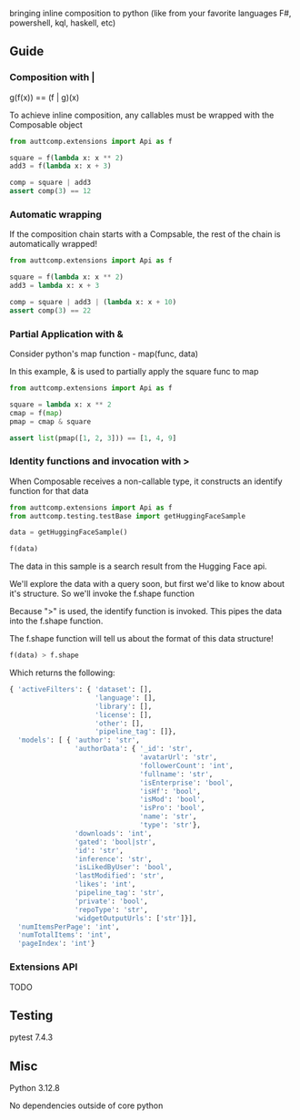 bringing inline composition to python (like from your favorite languages F#, powershell, kql, haskell, etc)

## Guide

### Composition with |

g(f(x)) == (f | g)(x)

To achieve inline composition, any callables must be wrapped with the Composable object

```python
from auttcomp.extensions import Api as f

square = f(lambda x: x ** 2)
add3 = f(lambda x: x + 3)

comp = square | add3
assert comp(3) == 12
```

### Automatic wrapping

If the composition chain starts with a Compsable, the rest of the chain is automatically wrapped!

```python
from auttcomp.extensions import Api as f

square = f(lambda x: x ** 2)
add3 = lambda x: x + 3

comp = square | add3 | (lambda x: x + 10)
assert comp(3) == 22
```

### Partial Application with &

Consider python's map function - map(func, data)

In this example, & is used to partially apply the square func to map

```python
from auttcomp.extensions import Api as f

square = lambda x: x ** 2
cmap = f(map)
pmap = cmap & square

assert list(pmap([1, 2, 3])) == [1, 4, 9]
```

### Identity functions and invocation with >

When Composable receives a non-callable type, it constructs an identify function for that data

```python
from auttcomp.extensions import Api as f
from auttcomp.testing.testBase import getHuggingFaceSample

data = getHuggingFaceSample()

f(data)
```

The data in this sample is a search result from the Hugging Face api. 

We'll explore the data with a query soon, but first we'd like to know about it's structure. So we'll invoke the f.shape function

Because ">" is used, the identify function is invoked. This pipes the data into the f.shape function.

The f.shape function will tell us about the format of this data structure!

```python
f(data) > f.shape
```

Which returns the following:

```python
{ 'activeFilters': { 'dataset': [],
                     'language': [],
                     'library': [],
                     'license': [],
                     'other': [],
                     'pipeline_tag': []},
  'models': [ { 'author': 'str',
                'authorData': { '_id': 'str',
                                'avatarUrl': 'str',
                                'followerCount': 'int',
                                'fullname': 'str',
                                'isEnterprise': 'bool',
                                'isHf': 'bool',
                                'isMod': 'bool',
                                'isPro': 'bool',
                                'name': 'str',
                                'type': 'str'},
                'downloads': 'int',
                'gated': 'bool|str',
                'id': 'str',
                'inference': 'str',
                'isLikedByUser': 'bool',
                'lastModified': 'str',
                'likes': 'int',
                'pipeline_tag': 'str',
                'private': 'bool',
                'repoType': 'str',
                'widgetOutputUrls': ['str']}],
  'numItemsPerPage': 'int',
  'numTotalItems': 'int',
  'pageIndex': 'int'}
```

### Extensions API

TODO

## Testing
pytest 7.4.3

## Misc
Python 3.12.8

No dependencies outside of core python
